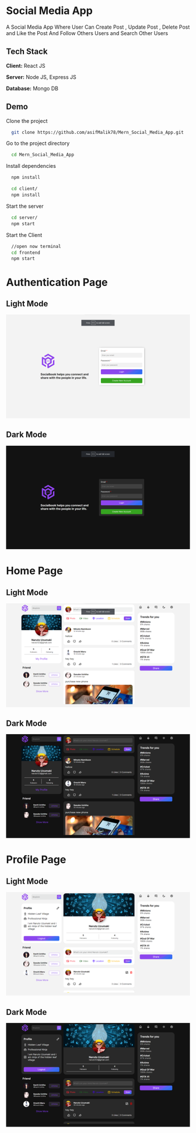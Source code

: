 
# Social Media App

A Social Media App Where User Can Create Post , Update Post , Delete Post and Like the Post And Follow Others Users and Search Other Users

## Tech Stack

**Client:** React JS

**Server:** Node JS, Express JS

**Database:** Mongo DB


## Demo
Clone the project

```bash
  git clone https://github.com/asifMalik78/Mern_Social_Media_App.git
```

Go to the project directory

```bash
  cd Mern_Social_Media_App
```

Install dependencies

```bash
  npm install
```

```bash
  cd client/
  npm install
```

Start the server

```bash
  cd server/
  npm start
```
Start the Client

```bash
  //open now terminal
  cd frontend
  npm start
```

# Authentication Page

## Light Mode
![](https://github.com/asifMalik78/Mern_Social_Media_App/blob/master/screenshots/lightMode_login.png)

## Dark Mode
![](https://github.com/asifMalik78/Mern_Social_Media_App/blob/master/screenshots/darkMode_login.png)

# Home Page

## Light Mode
![](https://github.com/asifMalik78/Mern_Social_Media_App/blob/master/screenshots/lightMode_home.png)

## Dark Mode
![](https://github.com/asifMalik78/Mern_Social_Media_App/blob/master/screenshots/darkMode_home.png)

# Profile Page

## Light Mode
![](https://github.com/asifMalik78/Mern_Social_Media_App/blob/master/screenshots/lightMode_profile.png)

## Dark Mode
![](https://github.com/asifMalik78/Mern_Social_Media_App/blob/master/screenshots/darkMode_profile.png)







